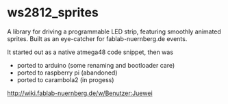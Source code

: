 ws2812_sprites
==============

A library for driving a programmable LED strip, featuring smoothly animated sprites. Built as an eye-catcher for fablab-nuernberg.de events.

It started out as a native atmega48 code snippet, then was
- ported to arduino (some renaming and bootloader care)
- ported to raspberry pi (abandoned)
- ported to carambola2 (in progess)

http://wiki.fablab-nuernberg.de/w/Benutzer:Juewei
